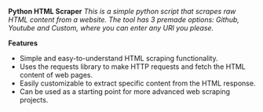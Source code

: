 **Python HTML Scraper**
*This is a simple python script that scrapes raw HTML content from a website.
The tool has 3 premade options: Github, Youtube and Custom, where you can enter any URl you please.*

**Features**
* Simple and easy-to-understand HTML scraping functionality.
* Uses the requests library to make HTTP requests and fetch the HTML content of web pages.
* Easily customizable to extract specific content from the HTML response.
* Can be used as a starting point for more advanced web scraping projects.
